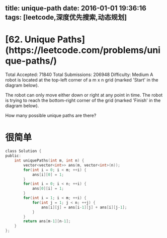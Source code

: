 title: unique-path
date: 2016-01-01 19:36:16
tags: [leetcode,深度优先搜索,动态规划]
---
<h1>[62. Unique Paths](https://leetcode.com/problems/unique-paths/)</h1><!-- more -->
Total Accepted: 71840 Total Submissions: 206948 Difficulty: Medium
A robot is located at the top-left corner of a m x n grid (marked 'Start' in the diagram below).

The robot can only move either down or right at any point in time. The robot is trying to reach the bottom-right corner of the grid (marked 'Finish' in the diagram below).

How many possible unique paths are there?
# 很简单
```C
class Solution {
public:
    int uniquePaths(int m, int n) {
        vector<vector<int>> ans(m, vector<int>(n));
        for(int i = 0; i < m; ++i) {
            ans[i][0] = 1;
        }
        for(int i = 0; i < n; ++i) {
            ans[0][i] = 1;
        }
        for(int i = 1; i < m; ++i) {
            for(int j = 1; j < n; ++j) {
                ans[i][j] = ans[i-1][j] + ans[i][j-1];
            }
        }
        return ans[m-1][n-1];
    }
};
```
